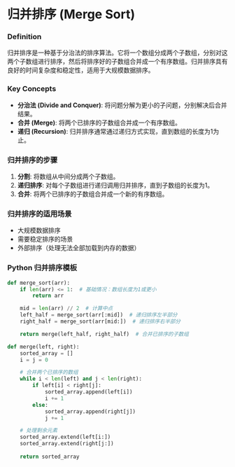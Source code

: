 # 归并排序 (Merge Sort)

### Definition
归并排序是一种基于分治法的排序算法。它将一个数组分成两个子数组，分别对这两个子数组进行排序，然后将排序好的子数组合并成一个有序数组。归并排序具有良好的时间复杂度和稳定性，适用于大规模数据排序。

### Key Concepts
- **分治法 (Divide and Conquer)**: 将问题分解为更小的子问题，分别解决后合并结果。
- **合并 (Merge)**: 将两个已排序的子数组合并成一个有序数组。
- **递归 (Recursion)**: 归并排序通常通过递归方式实现，直到数组的长度为1为止。

### 归并排序的步骤
1. **分割**: 将数组从中间分成两个子数组。
2. **递归排序**: 对每个子数组进行递归调用归并排序，直到子数组的长度为1。
3. **合并**: 将两个已排序的子数组合并成一个新的有序数组。

### 归并排序的适用场景
- 大规模数据排序
- 需要稳定排序的场景
- 外部排序（处理无法全部加载到内存的数据）

### Python 归并排序模板
```python
def merge_sort(arr):
    if len(arr) <= 1:  # 基础情况：数组长度为1或更小
        return arr

    mid = len(arr) // 2  # 计算中点
    left_half = merge_sort(arr[:mid])  # 递归排序左半部分
    right_half = merge_sort(arr[mid:])  # 递归排序右半部分

    return merge(left_half, right_half)  # 合并已排序的子数组

def merge(left, right):
    sorted_array = []
    i = j = 0

    # 合并两个已排序的数组
    while i < len(left) and j < len(right):
        if left[i] < right[j]:
            sorted_array.append(left[i])
            i += 1
        else:
            sorted_array.append(right[j])
            j += 1

    # 处理剩余元素
    sorted_array.extend(left[i:])
    sorted_array.extend(right[j:])
    
    return sorted_array
```
